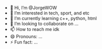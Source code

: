 - 👋 Hi, I’m @JorgeWOW
- 👀 I’m interested in tech, sport, and etc
- 🌱 I’m currently learning c++, python, html
- 💞️ I’m looking to collaborate on ...
- 📫 How to reach me idk
- 😄 Pronouns: ...
- ⚡ Fun fact: ...

<!---
JorgeWOW/JorgeWOW is a ✨ special ✨ repository because its `README.md` (this file) appears on your GitHub profile.
You can click the Preview link to take a look at your changes.
--->
